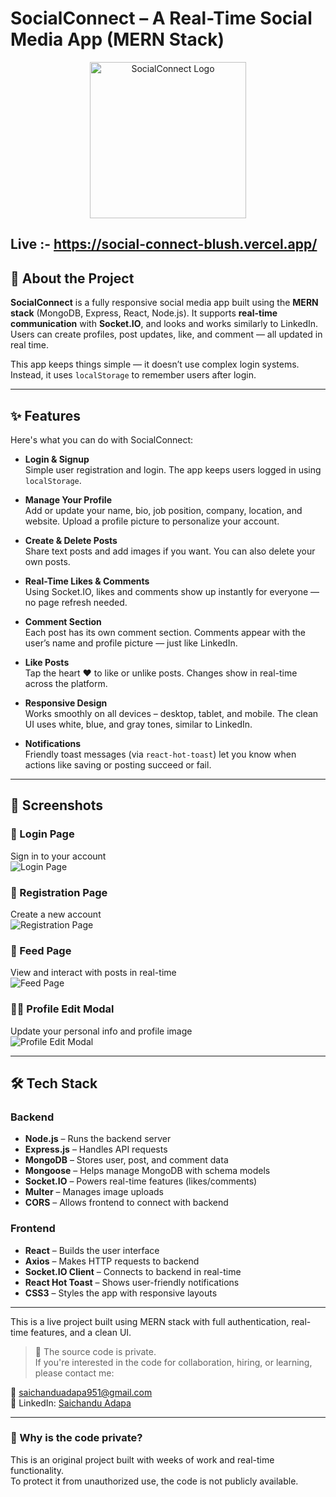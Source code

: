 # SocialConnect – A Real-Time Social Media App (MERN Stack)

<div align="center">
  <img src="images/logo.png" alt="SocialConnect Logo" width="250" height="250" />
</div>

## Live :- https://social-connect-blush.vercel.app/
## 🚀 About the Project

**SocialConnect** is a fully responsive social media app built using the **MERN stack** (MongoDB, Express, React, Node.js). It supports **real-time communication** with **Socket.IO**, and looks and works similarly to LinkedIn. Users can create profiles, post updates, like, and comment — all updated in real time.

This app keeps things simple — it doesn’t use complex login systems. Instead, it uses `localStorage` to remember users after login.

---

## ✨ Features

Here's what you can do with SocialConnect:

- **Login & Signup**  
  Simple user registration and login. The app keeps users logged in using `localStorage`.

- **Manage Your Profile**  
  Add or update your name, bio, job position, company, location, and website. Upload a profile picture to personalize your account.

- **Create & Delete Posts**  
  Share text posts and add images if you want. You can also delete your own posts.

- **Real-Time Likes & Comments**  
  Using Socket.IO, likes and comments show up instantly for everyone — no page refresh needed.

- **Comment Section**  
  Each post has its own comment section. Comments appear with the user’s name and profile picture — just like LinkedIn.

- **Like Posts**  
  Tap the heart ❤️ to like or unlike posts. Changes show in real-time across the platform.

- **Responsive Design**  
  Works smoothly on all devices – desktop, tablet, and mobile. The clean UI uses white, blue, and gray tones, similar to LinkedIn.

- **Notifications**  
  Friendly toast messages (via `react-hot-toast`) let you know when actions like saving or posting succeed or fail.

---

## 📸 Screenshots

### 🔐 Login Page  
Sign in to your account  
![Login Page](images/Login.png)

### 📝 Registration Page  
Create a new account  
![Registration Page](images/Register.png)

### 📰 Feed Page  
View and interact with posts in real-time  
![Feed Page](images/Feed.png)

### 🧑‍💼 Profile Edit Modal  
Update your personal info and profile image  
![Profile Edit Modal](images/Profile_edit.png)

---

## 🛠️ Tech Stack

### Backend

- **Node.js** – Runs the backend server
- **Express.js** – Handles API requests
- **MongoDB** – Stores user, post, and comment data
- **Mongoose** – Helps manage MongoDB with schema models
- **Socket.IO** – Powers real-time features (likes/comments)
- **Multer** – Manages image uploads
- **CORS** – Allows frontend to connect with backend

### Frontend

- **React** – Builds the user interface
- **Axios** – Makes HTTP requests to backend
- **Socket.IO Client** – Connects to backend in real-time
- **React Hot Toast** – Shows user-friendly notifications
- **CSS3** – Styles the app with responsive layouts

---


This is a live project built using MERN stack with full authentication, real-time features, and a clean UI.

> 📌 The source code is private.  
> If you're interested in the code for collaboration, hiring, or learning, please contact me:

📧 saichanduadapa951@gmail.com  
📱 LinkedIn: [Saichandu Adapa](https://www.linkedin.com/in/saichandu-adapa-143b41254/)

---
### 🔐 Why is the code private?
This is an original project built with weeks of work and real-time functionality.  
To protect it from unauthorized use, the code is not publicly available.

